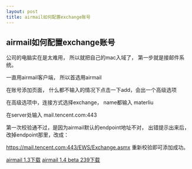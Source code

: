 ```yaml
---
layout: post
title: airmail如何配置exchange账号
---
```


## airmail如何配置exchange账号

公司的电脑实在是太难用， 所以就把自己的mac入域了， 第一步就是接邮件系统。

一直用airmail客户端， 所以首选用airmail

在账号添加页面， 什么都不输入的情况下点击一下add，会出一个高级选项

在高级选项中，连接方式选择exchange， name都输入 materliu

在server处输入 mail.tencent.com:443

第一次校验通不过，是因为airmail默认的endpoint地址不对， 出错提示出来后，改掉endpoint那里，改成：

https://mail.tencent.com:443/EWS/Exchange.asmx 重新校验即可添加成功。

[airmail 1.3下载](/attachments/2014-04-24-Airmail.app.zip)
[airmail 1.4 beta 239下载](/attachments/2014-04-24-Airmail_Beta.zip)
